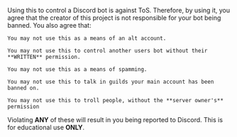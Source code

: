 Using this to control a Discord bot is against ToS. Therefore, by using it, you agree that the creator of this project is not responsible
for your bot being banned. You also agree that:
```
You may not use this as a means of an alt account.

You may not use this to control another users bot without their **WRITTEN** permission.

You may not use this as a means of spamming.

You may not use this to talk in guilds your main account has been banned on.

You may not use this to troll people, without the **server owner's** permission
```
Violating **ANY** of these will result in you being reported to Discord. This is for educational use **ONLY**. 

